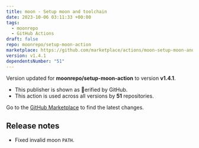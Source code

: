 ```yaml
---
title: moon - Setup moon and toolchain
date: 2023-10-06 03:11:33 +00:00
tags:
  - moonrepo
  - GitHub Actions
draft: false
repo: moonrepo/setup-moon-action
marketplace: https://github.com/marketplace/actions/moon-setup-moon-and-toolchain
version: v1.4.1
dependentsNumber: "51"
---
```



Version updated for **moonrepo/setup-moon-action** to version **v1.4.1**.
- This publisher is shown as erified by GitHub.
- This action is used across all versions by **51** repositories.

Go to the [GitHub Marketplace](https://github.com/marketplace/actions/moon-setup-moon-and-toolchain) to find the latest changes.

## Release notes

- Fixed invalid moon `PATH`.

